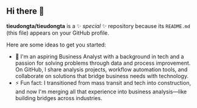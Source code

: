 ## Hi there 👋

**tieudongta/tieudongta** is a ✨ _special_ ✨ repository because its `README.md` (this file) appears on your GitHub profile.

Here are some ideas to get you started:

- 🔭 I'm an aspiring Business Analyst with a background in tech and a passion for solving problems through data and process improvement. On GitHub, I share analysis projects, workflow automation tools, and collaborate on solutions that bridge business needs with technology.
- ⚡ Fun fact: I transitioned from mass transit and tech into construction, and now I'm merging all that experience into business analysis—like building bridges across industries.
